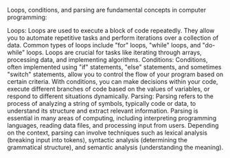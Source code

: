 Loops, conditions, and parsing are fundamental concepts in computer programming:

Loops: Loops are used to execute a block of code repeatedly. They allow you to automate repetitive tasks and perform iterations over a collection of data. Common types of loops include "for" loops, "while" loops, and "do-while" loops. Loops are crucial for tasks like iterating through arrays, processing data, and implementing algorithms.
Conditions: Conditions, often implemented using "if" statements, "else" statements, and sometimes "switch" statements, allow you to control the flow of your program based on certain criteria. With conditions, you can make decisions within your code, execute different branches of code based on the values of variables, or respond to different situations dynamically.
Parsing: Parsing refers to the process of analyzing a string of symbols, typically code or data, to understand its structure and extract relevant information. Parsing is essential in many areas of computing, including interpreting programming languages, reading data files, and processing input from users. Depending on the context, parsing can involve techniques such as lexical analysis (breaking input into tokens), syntactic analysis (determining the grammatical structure), and semantic analysis (understanding the meaning).
